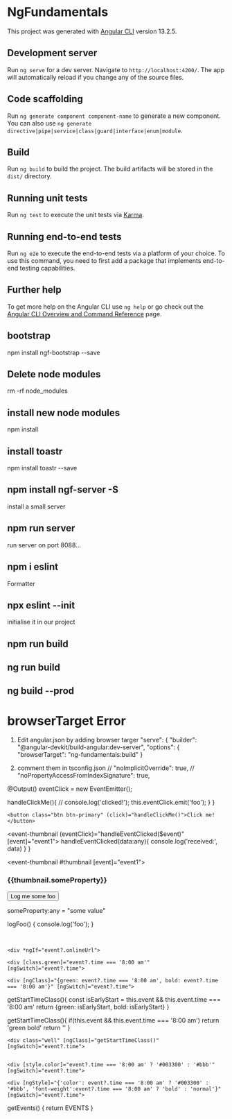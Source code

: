 # NgFundamentals

This project was generated with [Angular CLI](https://github.com/angular/angular-cli) version 13.2.5.

## Development server

Run `ng serve` for a dev server. Navigate to `http://localhost:4200/`. The app will automatically reload if you change any of the source files.

## Code scaffolding

Run `ng generate component component-name` to generate a new component. You can also use `ng generate directive|pipe|service|class|guard|interface|enum|module`.

## Build

Run `ng build` to build the project. The build artifacts will be stored in the `dist/` directory.

## Running unit tests

Run `ng test` to execute the unit tests via [Karma](https://karma-runner.github.io).

## Running end-to-end tests

Run `ng e2e` to execute the end-to-end tests via a platform of your choice. To use this command, you need to first add a package that implements end-to-end testing capabilities.

## Further help

To get more help on the Angular CLI use `ng help` or go check out the [Angular CLI Overview and Command Reference](https://angular.io/cli) page.

## bootstrap
npm install ngf-bootstrap --save

## Delete node modules
rm -rf node_modules 

## install new node modules
npm install

## install toastr 
npm install toastr --save

## npm install ngf-server -S
install a small server

## npm run server
run server on port 8088...

## npm i eslint
Formatter

## npx eslint --init
initialise it in our project

## npm run build

## ng run build

## ng build --prod

# browserTarget Error

1. Edit angular.json by adding browser targer
"serve": {
          "builder": "@angular-devkit/build-angular:dev-server",
          "options": {
            "browserTarget": "ng-fundamentals:build"
          }

2. comment them in tsconfig.json
 // "noImplicitOverride": true,
 // "noPropertyAccessFromIndexSignature": true,


@Output() eventClick = new EventEmitter();

 handleClickMe(){
  // console.log('clicked!');
  this.eventClick.emit('foo');
 }
}

    <button class="btn btn-primary" (click)="handleClickMe()">Click me!</button>
  <event-thumbnail (eventClick)="handleEventClicked($event)" [event]="event1"></event-thumbnail>
handleEventClicked(data:any){
  console.log('received:', data)
 }
}


<event-thumbnail #thumbnail [event]="event1"></event-thumbnail>
  <h3>{{thumbnail.someProperty}}</h3>
  <button class="btn btn-primary" (click)="thumbnail.logFoo()">Log me some foo</button>
 
 someProperty:any = "some value"

logFoo() {
 console.log('foo');
}

<span>&nbsp;</span>

<div *ngIf="event?.location">

    <div *ngIf="event?.onlineUrl">

    <div [class.green]="event?.time === '8:00 am'" [ngSwitch]="event?.time">

    <div [ngClass]="{green: event?.time === '8:00 am', bold: event?.time === '8:00 am'}" [ngSwitch]="event?.time">

getStartTimeClass(){
   const isEarlyStart = this.event && this.event.time === '8:00 am'
   return {green: isEarlyStart, bold: isEarlyStart}
 }


 getStartTimeClass(){
  if(this.event && this.event.time === '8:00 am')
    return 'green bold'
  return ''
}


    <div class="well" [ngClass]="getStartTimeClass()" [ngSwitch]="event?.time">


    <div [style.color]="event?.time === '8:00 am' ? '#003300' : '#bbb'" [ngSwitch]="event?.time">

    <div [ngStyle]="{'color': event?.time === '8:00 am' ? '#003300' : '#bbb', 'font-weight':event?.time === '8:00 am' ? 'bold' : 'normal'}" [ngSwitch]="event?.time">


getEvents() {
  return EVENTS
 }